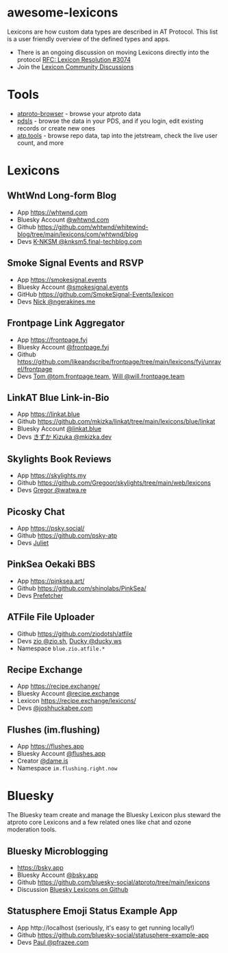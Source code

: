 # awesome-lexicons

Lexicons are how custom data types are described in AT Protocol. This list is a user friendly overview of the defined types and apps.

* There is an ongoing discussion on moving Lexicons directly into the protocol [RFC: Lexicon Resolution #3074](https://github.com/bluesky-social/atproto/discussions/3074)
* Join the [Lexicon Community Discussions](https://github.com/orgs/lexicon-community/discussions)

# Tools

* [atproto-browser](https://atproto-browser.vercel.app) - browse your atproto data
* [pdsls](https://pdsls.dev/) - browse the data in your PDS, and if you login, edit existing records or create new ones
* [atp.tools](https://atp.tools/) - browse repo data, tap into the jetstream, check the live user count, and more 

# Lexicons

## WhtWnd Long-form Blog

* App https://whtwnd.com
* Bluesky Account [@whtwnd.com](https://bsky.app/profile/whtwnd.com)
* Github https://github.com/whtwnd/whitewind-blog/tree/main/lexicons/com/whtwnd/blog
* Devs [K-NKSM @knksm5.final-techblog.com](https://bsky.app/profile/knksm5.final-techblog.com)

## Smoke Signal Events and RSVP

* App https://smokesignal.events
* Bluesky Account [@smokesignal.events](https://bsky.app/profile/smokesignal.events)
* GitHub https://github.com/SmokeSignal-Events/lexicon
* Devs [Nick @ngerakines.me](https://bsky.app/profile/ngerakines.me)

## Frontpage Link Aggregator

* App https://frontpage.fyi
* Bluesky Account [@frontpage.fyi](https://bsky.app/profile/frontpage.fyi)
* Github https://github.com/likeandscribe/frontpage/tree/main/lexicons/fyi/unravel/frontpage
* Devs [Tom @tom.frontpage.team](https://bsky.app/profile/tom.frontpage.team), [Will @will.frontpage.team](https://bsky.app/profile/will.frontpage.team)

## LinkAT Blue Link-in-Bio

* App https://linkat.blue
* Github https://github.com/mkizka/linkat/tree/main/lexicons/blue/linkat
* Bluesky Account [@linkat.blue](https://bsky.app/profile/linkat.blue)
* Devs [きずか Kizuka @mkizka.dev](https://bsky.app/profile/mkizka.dev)

## Skylights Book Reviews 

* App https://skylights.my
* Github https://github.com/Gregoor/skylights/tree/main/web/lexicons
* Devs [Gregor @watwa.re](https://bsky.app/profile/watwa.re)

## Picosky Chat

* App https://psky.social/
* Github https://github.com/psky-atp
* Devs [Juliet](https://bsky.app/profile/futanari.tentacle.expert)

## PinkSea Oekaki BBS

* App https://pinksea.art/
* Github https://github.com/shinolabs/PinkSea/
* Devs [Prefetcher](https://bsky.app/profile/prefetcher.miku.place)

## ATFile File Uploader

* Github https://github.com/ziodotsh/atfile
* Devs [zio @zio.sh](https://bsky.app/profile/did:web:zio.sh), [Ducky @ducky.ws](https://bsky.app/profile/did:plc:kv7sv4lynbv5s6gdhn5r5vcw)
* Namespace `blue.zio.atfile.*`

## Recipe Exchange

* App https://recipe.exchange/
* Bluesky Account [@recipe.exchange](https://bsky.app/profile/recipe.exchange)
* Lexicon https://recipe.exchange/lexicons/
* Devs [@joshhuckabee.com](https://bsky.app/profile/joshhuckabee.com)

## Flushes (im.flushing)

* App https://flushes.app
* Bluesky Account [@flushes.app](https://bsky.app/profile/did:plc:omyqslmybfah7a5shue7hnqz)
* Creator [@dame.is](https://bsky.app/profile/did:plc:gq4fo3u6tqzzdkjlwzpb23tj)
* Namespace `im.flushing.right.now`

# Bluesky

The Bluesky team create and manage the Bluesky Lexicon plus steward the atproto core Lexicons and a few related ones like chat and ozone moderation tools.

## Bluesky Microblogging

* https://bsky.app
* Bluesky Account [@bsky.app](https://bsky.app/profile/bsky.app)
* Github https://github.com/bluesky-social/atproto/tree/main/lexicons
* Discussion [Bluesky Lexicons on Github](https://github.com/bluesky-social/atproto/discussions/categories/bluesky-lexicons?discussions_q=is%3Aopen+category%3A%22Bluesky+Lexicons%22)

## Statusphere Emoji Status Example App

* App http://localhost (seriously, it's easy to get running locally!)
* Github https://github.com/bluesky-social/statusphere-example-app
* Devs [Paul @pfrazee.com](https://bsky.app/profile/pfrazee.com)

